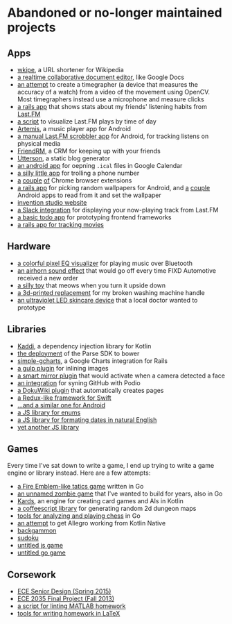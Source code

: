 # Abandoned or no-longer maintained projects

## Apps

- [wkipe](https://github.com/rabidaudio/wkipe), a URL shortener for Wikipedia
- [a realtime collaborative document editor](https://github.com/rabidaudio/groupedit), like Google Docs
- [an attempt](https://github.com/rabidaudio/timegrapher) to create a timegrapher (a device that measures the accuracy of a watch) from a video of the movement using OpenCV. Most timegraphers instead use a microphone and measure clicks
- [a rails app](https://github.com/rabidaudio/lfm-age-stats) that shows stats about my friends' listening habits from [Last.FM](https://last.fm)
- [a script](https://github.com/rabidaudio/lfmviz) to visualize Last.FM plays by time of day
- [Artemis](https://github.com/rabidaudio/artemis), a music player app for Android
- [a manual Last.FM scrobbler app](https://github.com/rabidaudio/VinylScrobbler) for Android, for tracking listens on physical media
- [FriendRM](https://github.com/rabidaudio/friendrm), a CRM for keeping up with your friends
- [Utterson](https://github.com/rabidaudio/Utterson), a static blog generator
- [an android app](https://github.com/rabidaudio/android-ical-parser) for oepning `.ical` files in Google Calendar
- [a silly little app](https://github.com/rabidaudio/tunaktrump) for trolling a phone number
- [a](https://github.com/rabidaudio/chrome-regex-extension) [couple](https://github.com/rabidaudio/chrome-imgur-open-extension) [of](https://github.com/rabidaudio/chrome-saveall-extension) Chrome browser extensions
- [a rails app](https://github.com/rabidaudio/random-image) for picking random wallpapers for Android, and [a](https://github.com/rabidaudio/wallpaper-setter) [couple](https://github.com/rabidaudio/wallpaper-setter-2) Android apps to read from it and set the wallpaper
- [invention studio website](https://github.com/rabidaudio/invention-studio-site)
- [a Slack integration](https://github.com/rabidaudio/lastfm-to-slack) for displaying your now-playing track from Last.FM
- [a basic todo app](https://github.com/rabidaudio/my-todos) for prototyping frontend frameworks
- [a rails app for tracking movies](https://github.com/rabidaudio/moviedb)

## Hardware

- [a colorful pixel EQ visualizer](https://github.com/rabidaudio/equalizer-display) for playing music over Bluetooth
- [an airhorn sound effect](https://github.com/rabidaudio/new-order) that would go off every time FIXD Automotive received a new order
- [a silly toy](https://github.com/rabidaudio/dizzy-cat) that meows when you turn it upside down
- [a 3d-printed replacement](https://github.com/rabidaudio/washer-handle) for my broken washing machine handle
- [an ultraviolet LED skincare device](https://github.com/rabidaudio/skin-therapy) that a local doctor wanted to prototype

## Libraries

- [Kaddi](https://github.com/rabidaudio/kaddi), a dependency injection library for Kotlin
- [the deployment](https://github.com/rabidaudio/bower-parse) of the Parse SDK to bower
- [simple-gcharts](https://github.com/rabidaudio/simple-gcharts), a Google Charts integration for Rails
- [a gulp plugin](https://github.com/rabidaudio/gulp-inline-image-html) for inlining images
- [a smart mirror plugin](https://github.com/rabidaudio/smart-mirror-face-detection) that would activate when a camera detected a face
- [an integration](https://github.com/rabidaudio/github-podio) for syning GitHub with Podio
- [a DokuWiki plugin](https://github.com/rabidaudio/dokuwiki-plugin-autostartpage) that automatically creates pages
- [a Redux-like framework for Swift](https://github.com/rabidaudio/SwiftRedux)
- [...and a similar one for Android](https://github.com/rabidaudio/roe)
- [a JS library for enums](https://github.com/rabidaudio/jsenum)
- [a JS library for formating dates in natural English](https://github.com/rabidaudio/natural_dates)
- [yet another JS library](https://github.com/rabidaudio/javascript-utils)

## Games

Every time I've sat down to write a game, I end up trying to write a game engine or library instead. Here are a few attempts:

- [a Fire Emblem-like tatics game](https://github.com/rabidaudio/tactics) written in Go
- [an unnamed zombie game](https://github.com/rabidaudio/zombie) that I've wanted to build for years, also in Go
- [Kards](https://github.com/rabidaudio/kards), an engine for creating card games and AIs in Kotlin
- [a coffeescript library](https://github.com/rabidaudio/dungeon-generator) for generating random 2d dungeon maps
- [tools for analyzing and playing chess](https://github.com/rabidaudio/chess) in Go
- [an attempt](https://github.com/rabidaudio/sample-kotlin-game) to get Allegro working from Kotlin Native
- [backgammon](https://github.com/rabidaudio/backgammon)
- [sudoku](https://github.com/rabidaudio/sudoku)
- [untitled js game](https://github.com/rabidaudio/game1)
- [untitled go game](https://github.com/rabidaudio/gogame)

## Corsework

- [ECE Senior Design (Spring 2015)](https://github.com/rabidaudio/HapTechSeniorDesign)
- [ECE 2035 Final Project (Fall 2013)](https://github.com/rabidaudio/angry-monkeys)
- [a script for linting MATLAB homework](https://github.com/rabidaudio/matlabhwfix)
- [tools for writing homework in LaTeX](https://github.com/rabidaudio/latex-homework-base)
